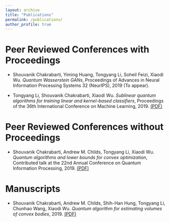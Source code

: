 ```yaml
---
layout: archive
title: "Publications"
permalink: /publications/
author_profile: true
---
```


<!-- {% if author.googlescholar %} -->
<!--   You can also find my articles on <u><a href="{{author.googlescholar}}">my Google Scholar profile</a>.</u> -->
<!-- {% endif %} -->

<!-- {% include base_path %} -->

<!-- {% for post in site.publications reversed %} -->
<!--   {% include archive-single.html %} -->
<!-- {% endfor %} -->

# Peer Reviewed Conferences with Proceedings

- Shouvanik Chakrabarti, Yiming Huang, Tongyang Li, Soheil Feizi, Xiaodi Wu. <i>Quantum Wasserstein GANs</i>, Proceedings of Advances in Neural Information Processing Systems 32 (NeurIPS), 2019 (To appear).

- Tongyang Li, Shouvanik Chakrabarti, Xiaodi Wu. <i>Sublinear quantum algorithms for training linear and kernel-based classifiers</i>, Proceedings of the 36th International Conference on Machine Learning, 2019. [(PDF)](https://arxiv.org/pdf/1904.02276.pdf)

# Peer Reviewed Conferences without Proceedings

- Shouvanik Chakrabarti, Andrew M. Childs, Tongyang Li, Xiaodi Wu. <i>Quantum algorithms and lower bounds for convex optimization</i>, Contributed talk at the 22nd Annual Conference on Quantum Information Processing, 2019. [(PDF)](https://arxiv.org/pdf/1908.03903.pdf)

# Manuscripts
- Shouvanik Chakrabarti, Andrew M. Childs, Shih-Han Hung, Tongyang Li, Chunhao Wang, Xiaodi Wu. <i>Quantum algorithm for estimating volumes of convex bodies</i>, 2019. [(PDF)](https://arxiv.org/pdf/1908.03903.pdf)
